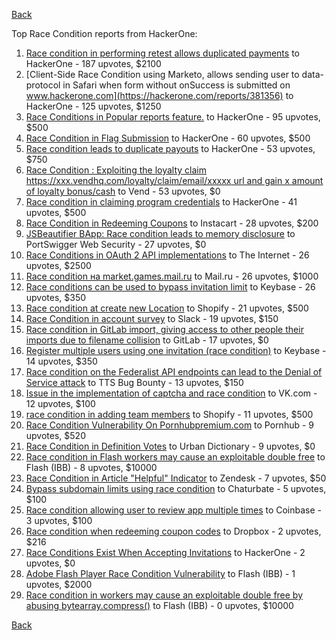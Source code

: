 [Back](../README.md)

Top Race Condition reports from HackerOne:

1. [Race condition in performing retest allows duplicated payments](https://hackerone.com/reports/429026) to HackerOne - 187 upvotes, $2100
2. [Client-Side Race Condition using Marketo, allows sending user to data-protocol in Safari when form without onSuccess is submitted on www.hackerone.com](https://hackerone.com/reports/381356) to HackerOne - 125 upvotes, $1250
3. [Race Conditions in Popular reports feature.](https://hackerone.com/reports/146845) to HackerOne - 95 upvotes, $500
4. [Race Condition in Flag Submission](https://hackerone.com/reports/454949) to HackerOne - 60 upvotes, $500
5. [Race condition leads to duplicate payouts](https://hackerone.com/reports/220445) to HackerOne - 53 upvotes, $750
6. [Race Condition : Exploiting the loyalty claim https://xxx.vendhq.com/loyalty/claim/email/xxxxx url and gain x amount of loyalty bonus/cash](https://hackerone.com/reports/331940) to Vend - 53 upvotes, $0
7. [Race condition in claiming program credentials](https://hackerone.com/reports/488985) to HackerOne - 41 upvotes, $500
8. [Race Condition in Redeeming Coupons](https://hackerone.com/reports/157996) to Instacart - 28 upvotes, $200
9. [JSBeautifier BApp: Race condition leads to memory disclosure](https://hackerone.com/reports/187134) to PortSwigger Web Security - 27 upvotes, $0
10. [Race Conditions in OAuth 2 API implementations](https://hackerone.com/reports/55140) to The Internet - 26 upvotes, $2500
11. [Race condition на market.games.mail.ru](https://hackerone.com/reports/317557) to Mail.ru - 26 upvotes, $1000
12. [Race conditions can be used to bypass invitation limit](https://hackerone.com/reports/115007) to Keybase - 26 upvotes, $350
13. [Race condition at create new Location](https://hackerone.com/reports/413759) to Shopify - 21 upvotes, $500
14. [Race Condition in account survey](https://hackerone.com/reports/165570) to Slack - 19 upvotes, $150
15. [Race condition in GitLab import, giving access to other people their imports due to filename collision](https://hackerone.com/reports/214028) to GitLab - 17 upvotes, $0
16. [Register multiple users using one invitation (race condition)](https://hackerone.com/reports/148609) to Keybase - 14 upvotes, $350
17. [Race condition on the Federalist API endpoints can lead to the Denial of Service attack](https://hackerone.com/reports/249319) to TTS Bug Bounty - 13 upvotes, $150
18. [Issue in the implementation of captcha and race condition](https://hackerone.com/reports/67562) to VK.com - 12 upvotes, $100
19. [race condition in adding team members](https://hackerone.com/reports/176127) to Shopify - 11 upvotes, $500
20. [Race Condition Vulnerability On Pornhubpremium.com](https://hackerone.com/reports/183624) to Pornhub - 9 upvotes, $520
21. [Race Condition in Definition Votes](https://hackerone.com/reports/152717) to Urban Dictionary - 9 upvotes, $0
22. [Race condition in Flash workers may cause an exploitabl​e double free](https://hackerone.com/reports/37240) to Flash (IBB) - 8 upvotes, $10000
23. [Race Condition in Article "Helpful" Indicator](https://hackerone.com/reports/109485) to Zendesk - 7 upvotes, $50
24. [Bypass subdomain limits using race condition](https://hackerone.com/reports/395351) to Chaturbate - 5 upvotes, $100
25. [Race condition allowing user to review app multiple times](https://hackerone.com/reports/106360) to Coinbase - 3 upvotes, $100
26. [Race condition when redeeming coupon codes](https://hackerone.com/reports/59179) to Dropbox - 2 upvotes, $216
27. [Race Conditions Exist When Accepting Invitations](https://hackerone.com/reports/119354) to HackerOne - 2 upvotes, $0
28. [Adobe Flash Player Race Condition Vulnerability](https://hackerone.com/reports/119657) to Flash (IBB) - 1 upvotes, $2000
29. [Race condition in workers may cause an exploitable double free by abusing bytearray.compress()](https://hackerone.com/reports/47227) to Flash (IBB) - 0 upvotes, $10000


[Back](../README.md)
